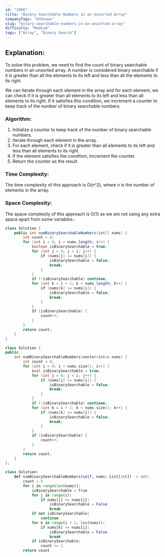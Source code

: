 ```yaml
---
id: "1966"
title: "Binary Searchable Numbers in an Unsorted Array"
companyTags: "Unknown"
slug: "binary-searchable-numbers-in-an-unsorted-array"
difficulty: "Medium"
tags: ["Array", "Binary Search"]
---
```


## Explanation:

To solve this problem, we need to find the count of binary searchable numbers in an unsorted array. A number is considered binary searchable if it is greater than all the elements to its left and less than all the elements to its right.

We can iterate through each element in the array and for each element, we can check if it is greater than all elements to its left and less than all elements to its right. If it satisfies this condition, we increment a counter to keep track of the number of binary searchable numbers.

### Algorithm:
1. Initialize a counter to keep track of the number of binary searchable numbers.
2. Iterate through each element in the array.
3. For each element, check if it is greater than all elements to its left and less than all elements to its right.
4. If the element satisfies the condition, increment the counter.
5. Return the counter as the result.

### Time Complexity:
The time complexity of this approach is O(n^2), where n is the number of elements in the array.

### Space Complexity:
The space complexity of this approach is O(1) as we are not using any extra space apart from some variables.:

```java
class Solution {
    public int numBinarySearchableNumbers(int[] nums) {
        int count = 0;
        for (int i = 0; i < nums.length; i++) {
            boolean isBinarySearchable = true;
            for (int j = 0; j < i; j++) {
                if (nums[j] >= nums[i]) {
                    isBinarySearchable = false;
                    break;
                }
            }
            if (!isBinarySearchable) continue;
            for (int k = i + 1; k < nums.length; k++) {
                if (nums[k] <= nums[i]) {
                    isBinarySearchable = false;
                    break;
                }
            }
            if (isBinarySearchable) {
                count++;
            }
        }
        return count;
    }
}
```

```cpp
class Solution {
public:
    int numBinarySearchableNumbers(vector<int>& nums) {
        int count = 0;
        for (int i = 0; i < nums.size(); i++) {
            bool isBinarySearchable = true;
            for (int j = 0; j < i; j++) {
                if (nums[j] >= nums[i]) {
                    isBinarySearchable = false;
                    break;
                }
            }
            if (!isBinarySearchable) continue;
            for (int k = i + 1; k < nums.size(); k++) {
                if (nums[k] <= nums[i]) {
                    isBinarySearchable = false;
                    break;
                }
            }
            if (isBinarySearchable) {
                count++;
            }
        }
        return count;
    }
};
```

```python
class Solution:
    def numBinarySearchableNumbers(self, nums: List[int]) -> int:
        count = 0
        for i in range(len(nums)):
            isBinarySearchable = True
            for j in range(i):
                if nums[j] >= nums[i]:
                    isBinarySearchable = False
                    break
            if not isBinarySearchable:
                continue
            for k in range(i + 1, len(nums)):
                if nums[k] <= nums[i]:
                    isBinarySearchable = False
                    break
            if isBinarySearchable:
                count += 1
        return count
```